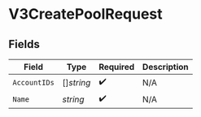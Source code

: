 # V3CreatePoolRequest


## Fields

| Field              | Type               | Required           | Description        |
| ------------------ | ------------------ | ------------------ | ------------------ |
| `AccountIDs`       | []*string*         | :heavy_check_mark: | N/A                |
| `Name`             | *string*           | :heavy_check_mark: | N/A                |